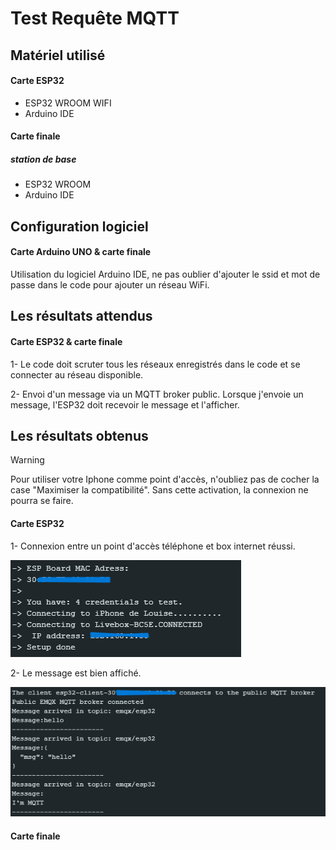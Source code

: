 # Test Requête MQTT

## Matériel utilisé

#### Carte ESP32

- ESP32 WROOM WIFI
- Arduino IDE

#### Carte finale

##### station de base

- ESP32 WROOM
- Arduino IDE

## Configuration logiciel

#### Carte Arduino UNO & carte finale

Utilisation du logiciel Arduino IDE, ne pas oublier d'ajouter le ssid et mot de passe dans le code pour ajouter un réseau WiFi.

## Les résultats attendus

#### Carte ESP32 & carte finale

1- Le code doit scruter tous les réseaux enregistrés dans le code et se connecter au réseau disponible.

2- Envoi d'un message via un MQTT broker public. Lorsque j'envoie un message, l'ESP32 doit recevoir le message et l'afficher.

## Les résultats obtenus

> [!WARNING]
> Pour utiliser votre Iphone comme point d'accès, n'oubliez pas de cocher la case "Maximiser la compatibilité". Sans cette activation, la connexion ne pourra se faire.

#### Carte ESP32

1- Connexion entre un point d'accès téléphone et box internet réussi.

![Screen Wifi OK](/Tests/Requete_MQTT/WiFi_OK.png)

2- Le message est bien affiché.

![Screen MQTT broker](/Tests/Requete_MQTT/MQTT_broker.png)

#### Carte finale
